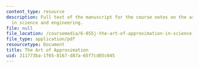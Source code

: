 ```yaml
---
content_type: resource
description: Full text of the manuscript for the course notes on the art of approximation
  in science and engineering.
file: null
file_location: /coursemedia/6-055j-the-art-of-approximation-in-science-and-engineering-spring-2008/311773ba1f658167d87a65f7cd05c045_book.pdf
file_type: application/pdf
resourcetype: Document
title: The Art of Approximation
uid: 311773ba-1f65-8167-d87a-65f7cd05c045
---
```

